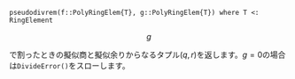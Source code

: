 ```
pseudodivrem(f::PolyRingElem{T}, g::PolyRingElem{T}) where T <: RingElement
```

$$
g
$$

で割ったときの擬似商と擬似余りからなるタプル$(q, r)$を返します。$g = 0$の場合は`DivideError()`をスローします。
